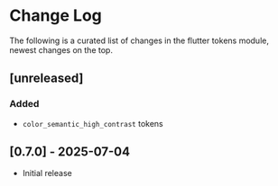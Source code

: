 # Change Log

The following is a curated list of changes in the flutter tokens module, newest changes on the top.

## [unreleased]

### Added

- `color_semantic_high_contrast` tokens

## [0.7.0] - 2025-07-04

- Initial release
